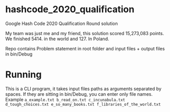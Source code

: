 # hashcode_2020_qualification
Google Hash Code 2020 Qualification Round solution

My team was just me and my friend, this solution scored 15,273,083 points. We finished 5414. in the world and 127. In Poland.

Repo contains Problem statement in root folder and input files + output files in bin/Debug

# Running

This is a CLI program, it takes input files paths as arguments separated by spaces. If they are sitting in  bin/Debug, you can enter only file names.
Example `a_example.txt b_read_on.txt c_incunabula.txt d_tough_choices.txt e_so_many_books.txt f_libraries_of_the_world.txt`
